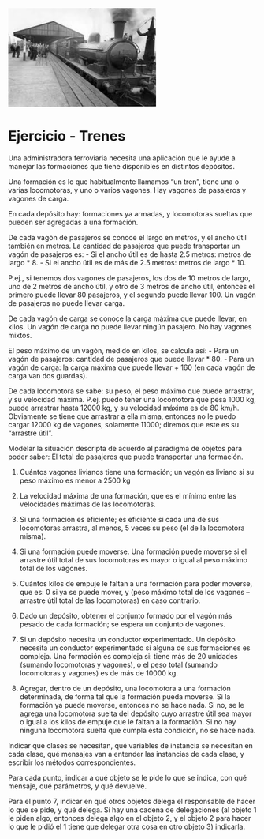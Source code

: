 <img src="img/tren_antiguo.jpeg" height="200" width="300">

# Ejercicio - Trenes

Una administradora ferroviaria necesita una aplicación que le ayude a manejar las
formaciones que tiene disponibles en distintos depósitos.

Una formación es lo que habitualmente llamamos “un tren”, tiene una o varias locomotoras,
y uno o varios vagones. Hay vagones de pasajeros y vagones de carga.

En cada depósito hay: formaciones ya armadas, y locomotoras sueltas que pueden ser
agregadas a una formación.

De cada vagón de pasajeros se conoce el largo en metros, y el ancho útil también en
metros.
La cantidad de pasajeros que puede transportar un vagón de pasajeros es:
    - Si el ancho útil es de hasta 2.5 metros: metros de largo * 8.
    - Si el ancho útil es de más de 2.5 metros: metros de largo * 10.

P.ej., si tenemos dos vagones de pasajeros, los dos de 10 metros de largo, uno de 2 metros
de ancho útil, y otro de 3 metros de ancho útil, entonces el primero puede llevar 80
pasajeros, y el segundo puede llevar 100.
Un vagón de pasajeros no puede llevar carga.

De cada vagón de carga se conoce la carga máxima que puede llevar, en kilos. Un vagón
de carga no puede llevar ningún pasajero. No hay vagones mixtos.

El peso máximo de un vagón, medido en kilos, se calcula así:
    - Para un vagón de pasajeros: cantidad de pasajeros que puede llevar * 80.
    - Para un vagón de carga: la carga máxima que puede llevar + 160 (en cada vagón de
carga van dos guardas).

De cada locomotora se sabe: su peso, el peso máximo que puede arrastrar, y su velocidad
máxima. P.ej. puedo tener una locomotora que pesa 1000 kg, puede arrastrar hasta 12000
kg, y su velocidad máxima es de 80 km/h. Obviamente se tiene que arrastrar a ella misma,
entonces no le puedo cargar 12000 kg de vagones, solamente 11000; diremos que este es
su “arrastre útil”.

Modelar la situación descripta de acuerdo al paradigma de objetos para poder saber:
El total de pasajeros que puede transportar una formación.

1.  Cuántos vagones livianos tiene una formación; un vagón es liviano si su peso
    máximo es menor a 2500 kg

2.  La velocidad máxima de una formación, que es el mínimo entre las velocidades
    máximas de las locomotoras.

3.  Si una formación es eficiente; es eficiente si cada una de sus locomotoras arrastra,
    al menos, 5 veces su peso (el de la locomotora misma).

4.  Si una formación puede moverse. Una formación puede moverse si el arrastre útil
    total de sus locomotoras es mayor o igual al peso máximo total de los vagones.

5.  Cuántos kilos de empuje le faltan a una formación para poder moverse, que es: 0 si
    ya se puede mover, y (peso máximo total de los vagones – arrastre útil total de las
    locomotoras) en caso contrario.

6.  Dado un depósito, obtener el conjunto formado por el vagón más pesado de cada
    formación; se espera un conjunto de vagones.

7.  Si un depósito necesita un conductor experimentado. Un depósito necesita un
    conductor experimentado si alguna de sus formaciones es compleja. Una formación es
    compleja si: tiene más de 20 unidades (sumando locomotoras y vagones), o el peso
    total (sumando locomotoras y vagones) es de más de 10000 kg.

8.  Agregar, dentro de un depósito, una locomotora a una formación determinada, de
    forma tal que la formación pueda moverse. Si la formación ya puede moverse,
    entonces no se hace nada. Si no, se le agrega una locomotora suelta del depósito
    cuyo arrastre útil sea mayor o igual a los kilos de empuje que le faltan a la formación.
    Si no hay ninguna locomotora suelta que cumpla esta condición, no se hace nada.

Indicar qué clases se necesitan, qué variables de instancia se necesitan en cada clase, qué
mensajes van a entender las instancias de cada clase, y escribir los métodos
correspondientes.

Para cada punto, indicar a qué objeto se le pide lo que se indica, con qué mensaje, qué
parámetros, y qué devuelve.

Para el punto 7, indicar en qué otros objetos delega el responsable de hacer lo que se pide,
y qué delega. Si hay una cadena de delegaciones (al objeto 1 le piden algo,
entonces delega algo en el objeto 2, y el objeto 2 para hacer lo que le pidió el 1 tiene que
delegar otra cosa en otro objeto 3) indicarla.

